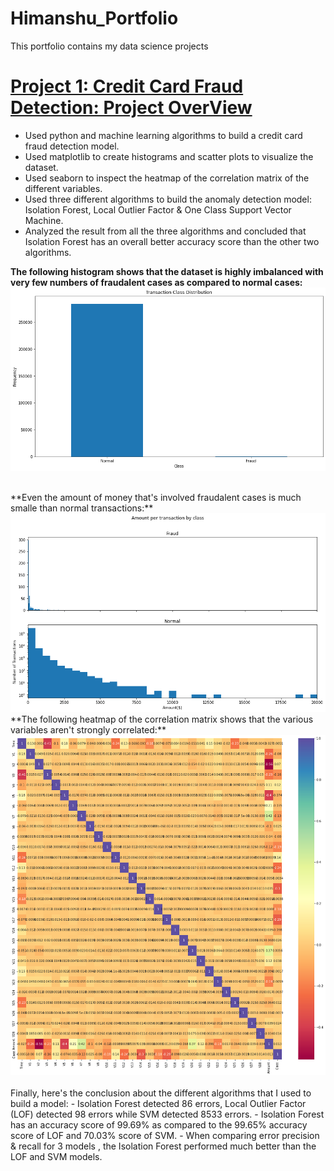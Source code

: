 # Himanshu_Portfolio
This portfolio contains my data science projects

# [Project 1: Credit Card Fraud Detection: Project OverView](https://github.com/Himanshuk45/Himanshu_Portfolio/blob/main/CreditCard_FraudDetection.ipynb)
- Used python and machine learning algorithms to build a credit card fraud detection model. <br />
- Used matplotlib to create histograms and scatter plots to visualize the dataset. <br />
- Used seaborn to inspect the heatmap of the correlation matrix of the different variables. <br />
- Used three different algorithms to build the anomaly detection model: Isolation Forest, Local Outlier Factor & One Class Support Vector Machine. <br />
- Analyzed the result from all the three algorithms and concluded that Isolation Forest has an overall better accuracy score than the other two algorithms.

**The following histogram shows that the dataset is highly imbalanced with very few numbers of fraudalent cases as compared to normal cases:** <br />
<img src="https://github.com/Himanshuk45/Himanshu_Portfolio/blob/main/Images/index.png" class="img-responsive" alt=""> </div>

<br />
**Even the amount of money that's involved fraudalent cases is much smalle than normal transactions:**
<img src="https://github.com/Himanshuk45/Himanshu_Portfolio/blob/main/Images/index1.png" class="img-responsive" alt=""> </div>
<br />
**The following heatmap of the correlation matrix shows that the various variables aren't strongly correlated:**
<img src="https://github.com/Himanshuk45/Himanshu_Portfolio/blob/main/Images/index4.png" class="img-responsive" alt=""> </div>
<br /><br />
Finally, here's the conclusion about the different algorithms that I used to build a model:
- Isolation Forest detected 86 errors, Local Outlier Factor (LOF) detected 98 errors while SVM detected 8533 errors.
- Isolation Forest has an accuracy score of 99.69% as compared to the 99.65% accuracy score of LOF and 70.03% score of SVM.
- When comparing error precision & recall for 3 models , the Isolation Forest performed much better than the LOF and SVM models.
